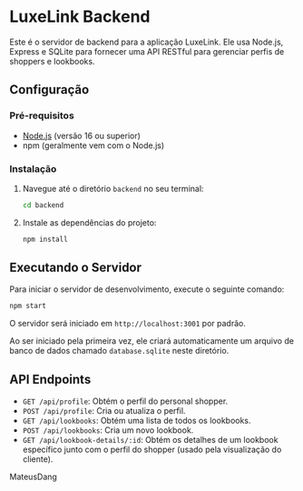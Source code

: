 # LuxeLink Backend

Este é o servidor de backend para a aplicação LuxeLink. Ele usa Node.js, Express e SQLite para fornecer uma API RESTful para gerenciar perfis de shoppers e lookbooks.

## Configuração

### Pré-requisitos
- [Node.js](https://nodejs.org/) (versão 16 ou superior)
- npm (geralmente vem com o Node.js)

### Instalação

1.  Navegue até o diretório `backend` no seu terminal:
    ```sh
    cd backend
    ```

2.  Instale as dependências do projeto:
    ```sh
    npm install
    ```

## Executando o Servidor

Para iniciar o servidor de desenvolvimento, execute o seguinte comando:

```sh
npm start
```

O servidor será iniciado em `http://localhost:3001` por padrão.

Ao ser iniciado pela primeira vez, ele criará automaticamente um arquivo de banco de dados chamado `database.sqlite` neste diretório.

## API Endpoints

-   `GET /api/profile`: Obtém o perfil do personal shopper.
-   `POST /api/profile`: Cria ou atualiza o perfil.
-   `GET /api/lookbooks`: Obtém uma lista de todos os lookbooks.
-   `POST /api/lookbooks`: Cria um novo lookbook.
-   `GET /api/lookbook-details/:id`: Obtém os detalhes de um lookbook específico junto com o perfil do shopper (usado pela visualização do cliente).


MateusDang